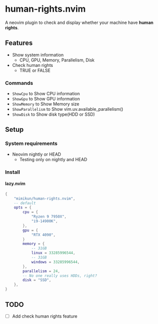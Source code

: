 # human-rights.nvim

A neovim plugin to check and display whether your machine have **human rights**.

## Features

- Show system information
  - CPU, GPU, Memory, Parallelism, Disk
- Check human rights
  - TRUE or FALSE

### Commands

- `ShowCpu` to Show CPU information
- `ShowGpu` to Show GPU information
- `ShowMemory` to Show Memory size
- `ShowParallelism` to Show vim.uv.available_parallelism()
- `ShowDisk` to Show disk type(HDD or SSD)

## Setup

### System requirements

- Neovim nightly or HEAD
  - Testing only on nightly and HEAD

### Install

#### lazy.nvim

```lua
{
    "mimikun/human-rights.nvim",
    -- default
    opts = {
        cpu = {
            "Ryzen 9 7950X",
            "i9-14900K",
        },
        gpu = {
            "RTX 4090",
        }
        memory = {
            -- 31GB
            linux = 33285996544,
            -- 31GB
            windows = 33285996544,
        },
        parallelism = 24,
        -- No one really uses HDDs, right?
        disk = "SSD",
    },
}
```

## TODO

- [ ] Add check human rights feature
